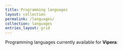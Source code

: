 ```yaml
---
title: Programming languages
layout: collection
permalink: /languages/
collection: languages
entries_layout: grid
---
```


Programming languages currently available for **Vipera**: